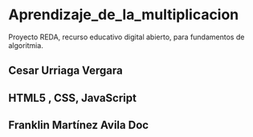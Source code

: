 # Aprendizaje_de_la_multiplicacion
Proyecto REDA, recurso educativo digital abierto, para fundamentos de algoritmia.
## Cesar Urriaga Vergara
## HTML5 , CSS,  JavaScript
## Franklin Martínez Avila Doc
